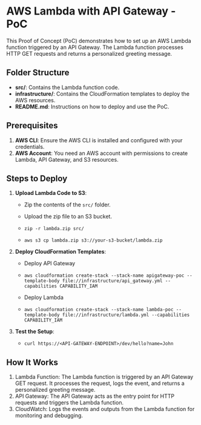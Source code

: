 # AWS Lambda with API Gateway - PoC

This Proof of Concept (PoC) demonstrates how to set up an AWS Lambda function triggered by an API Gateway. The Lambda function processes HTTP GET requests and returns a personalized greeting message.

## Folder Structure

- **src/**: Contains the Lambda function code.
- **infrastructure/**: Contains the CloudFormation templates to deploy the AWS resources.
- **README.md**: Instructions on how to deploy and use the PoC.

## Prerequisites

1. **AWS CLI**: Ensure the AWS CLI is installed and configured with your credentials.
2. **AWS Account**: You need an AWS account with permissions to create Lambda, API Gateway, and S3 resources.

## Steps to Deploy

1. **Upload Lambda Code to S3**:
   - Zip the contents of the `src/` folder.
   - Upload the zip file to an S3 bucket.

   - ```zip -r lambda.zip src/```
   - ```aws s3 cp lambda.zip s3://your-s3-bucket/lambda.zip```

2. **Deploy CloudFormation Templates**:
    - Deploy API Gateway
    - ```aws cloudformation create-stack --stack-name apigateway-poc --template-body file://infrastructure/api_gateway.yml --capabilities CAPABILITY_IAM```

    - Deploy Lambda
    - ```aws cloudformation create-stack --stack-name lambda-poc --template-body file://infrastructure/lambda.yml --capabilities CAPABILITY_IAM```


2. **Test the Setup**:
    - ```curl https://<API-GATEWAY-ENDPOINT>/dev/hello?name=John```

## How It Works
1. Lambda Function: The Lambda function is triggered by an API Gateway GET request. It processes the request, logs the event, and returns a personalized greeting message.
2. API Gateway: The API Gateway acts as the entry point for HTTP requests and triggers the Lambda function.
3. CloudWatch: Logs the events and outputs from the Lambda function for monitoring and debugging.